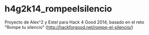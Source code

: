 h4g2k14_rompeelsilencio
=======================

Proyecto de Alex^2 y Estel para Hack 4 Good 2014, basado en el reto "Rompe tu silencio" (http://hackforgood.net/rompe-el-silencio/)
